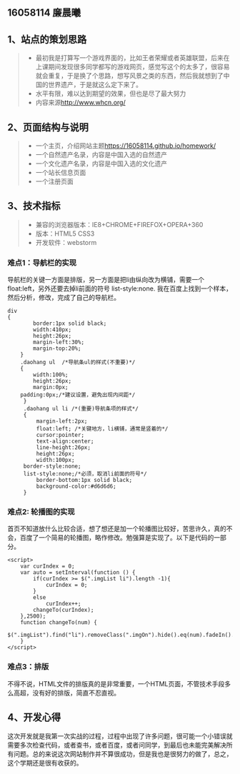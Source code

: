 ﻿## 16058114  廉晨曦 ##


## 1、站点的策划思路
> * 最初我是打算写一个游戏界面的，比如王者荣耀或者英雄联盟，后来在上课期间发现很多同学都写的游戏网页，感觉写这个的太多了，很容易就会重复，于是换了个思路，想写风景之类的东西，然后我就想到了中国的世界遗产，于是就这么定下来了。
> * 水平有限，难以达到期望的效果，但也是尽了最大努力
> * 内容来源[]()http://www.whcn.org/

## 2、页面结构与说明
> * 一个主页，介绍网站主题[]()https://16058114.github.io/homework/
> * 一个自然遗产名录，内容是中国入选的自然遗产
> * 一个文化遗产名录，内容是中国入选的文化遗产
> * 一个站长信息页面
> * 一个注册页面

## 3、技术指标
> * 兼容的浏览器版本：IE8+CHROME+FIREFOX+OPERA+360
> * 版本：HTML5 CSS3
> * 开发软件：webstorm

### 难点1：导航栏的实现
导航栏的关键一方面是排版，另一方面是把li由纵向改为横铺，需要一个float:left，另外还要去掉li前面的符号 list-style:none. 我在百度上找到一个样本，然后分析，修改，完成了自己的导航栏。
```
div
{
        border:1px solid black;
        width:410px;
        height:26px;
        margin-left:30%;
        margin-top:20%;
    }
    .daohang ul  /*导航条ul的样式(不重要)*/
    {
        width:100%;
        height:26px;
        margin:0px;
	padding:0px;/*建议设置，避免出现内间距*/
     }
     .daohang ul li /*(重要)导航条项的样式*/
     {
         margin-left:2px;
         float:left; /*关键地方，li横铺，通常是竖着的*/
         cursor:pointer;
         text-align:center;
         line-height:26px;
         height:26px;
         width:100px;
	 border-style:none;
	 list-style:none;/*必须，取消li前面的符号*/
         border-bottom:1px solid black;
         background-color:#d6d6d6;
     }

```
### 难点2: 轮播图的实现
首页不知道放什么比较合适，想了想还是加一个轮播图比较好，苦思许久，真的不会，百度了一个简易的轮播图，略作修改。勉强算是实现了。以下是代码的一部分。
```
<script>
    var curIndex = 0;
    var auto = setInterval(function () {
        if(curIndex >= $(".imgList li").length -1){
            curIndex = 0;
        }
        else
            curIndex++;
        changeTo(curIndex);
    },2500);
    function changeTo(num) {
        $(".imgList").find("li").removeClass(".imgOn").hide().eq(num).fadeIn().addClass(".imgOn");
    }
</script>
```

### 难点3：排版
不得不说，HTML文件的排版真的是非常重要，一个HTML页面，不管技术手段多么高超，没有好的排版，简直不忍直视。

## 4、开发心得
这次开发就是我第一次实战的过程，过程中出现了许多问题，很可能一个小错误就需要多次检查代码，或者查书，或者百度，或者问同学，到最后也未能完美解决所有问题。总的来说这次网站制作并不算很成功，但是我也是很努力的做了，总之，这个学期还是很有收获的。
